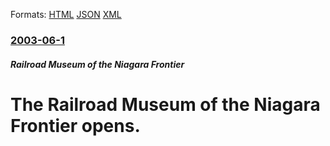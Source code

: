 
Formats: [HTML](/news/2003/06/1/the-railroad-museum-of-the-niagara-frontier-opens.html)  [JSON](/news/2003/06/1/the-railroad-museum-of-the-niagara-frontier-opens.json)  [XML](/news/2003/06/1/the-railroad-museum-of-the-niagara-frontier-opens.xml)  

### [2003-06-1](/news/2003/06/1/index.md)

##### Railroad Museum of the Niagara Frontier
#  The Railroad Museum of the Niagara Frontier opens.



